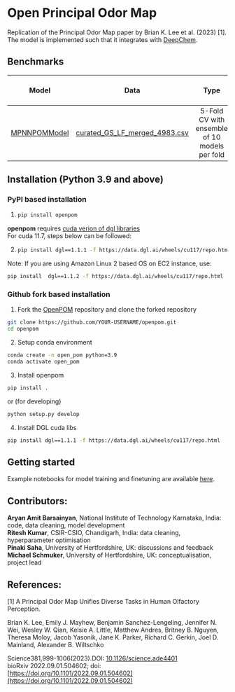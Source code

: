 # Open Principal Odor Map
Replication of the Principal Odor Map paper by Brian K. Lee et al. (2023) \[1\].
The model is implemented such that it integrates with [DeepChem](https://github.com/deepchem/deepchem ).

## Benchmarks
| Model    | Data      | Type  | ROC-AUC Score |
| :------------: |   :---:       |   :---:       | :--------: |
| [MPNNPOMModel](https://github.com/ARY2260/openpom/blob/74e964eb5b1086badcb3e3ba47df3528259d7000/openpom/models/mpnn_pom.py)        |  [curated_GS_LF_merged_4983.csv](https://github.com/ARY2260/openpom/blob/74e964eb5b1086badcb3e3ba47df3528259d7000/openpom/data/curated_datasets/curated_GS_LF_merged_4983.csv)       | 5-Fold CV with ensemble of 10 models per fold   | 0.8872

## Installation (Python 3.9 and above)
### PyPI based installation
1. ```bash
   pip install openpom
   ```

**openpom** requires [cuda verion of dgl libraries](https://www.dgl.ai/pages/start.html)<br>
For cuda 11.7, steps below can be followed:

2. ```bash
   pip install dgl==1.1.1 -f https://data.dgl.ai/wheels/cu117/repo.html
   ```

Note: If you are using Amazon Linux 2 based OS on EC2 instance, use:
```bash
pip install  dgl==1.1.2 -f https://data.dgl.ai/wheels/cu117/repo.html
```

### Github fork based installation
1. Fork the [OpenPOM](https://github.com/ARY2260/openpom) repository
and clone the forked repository

```bash
git clone https://github.com/YOUR-USERNAME/openpom.git
cd openpom
```

2. Setup conda environment
```bash
conda create -n open_pom python=3.9
conda activate open_pom
```

3. Install openpom

```bash
pip install .
```

or (for developing)
```bash
python setup.py develop
```
4. Install DGL cuda libs
```bash
pip install dgl==1.1.1 -f https://data.dgl.ai/wheels/cu117/repo.html
```

## Getting started
Example notebooks for model training and finetuning are available [here](https://github.com/ARY2260/openpom/tree/main/examples).

## Contributors:
**Aryan Amit Barsainyan**, National Institute of Technology Karnataka, India: code, data cleaning, model development<br/>
**Ritesh Kumar**, CSIR-CSIO, Chandigarh, India: data cleaning, hyperparameter optimisation<br/>
**Pinaki Saha**, University of Hertfordshire, UK: discussions and feedback<br/>
**Michael Schmuker**, University of Hertfordshire, UK: conceptualisation, project lead<br/>

## References:
\[1\] A Principal Odor Map Unifies Diverse Tasks in Human Olfactory Perception.<br/>

Brian K. Lee, Emily J. Mayhew, Benjamin Sanchez-Lengeling, Jennifer N. Wei, Wesley W. Qian, Kelsie A. Little, Matthew Andres, Britney B. Nguyen, Theresa Moloy, Jacob Yasonik, Jane K. Parker, Richard C. Gerkin, Joel D. Mainland, Alexander B. Wiltschko<br/>

Science381,999-1006(2023).DOI: [10.1126/science.ade4401](https://doi.org/10.1126/science.ade4401) <br/>
bioRxiv 2022.09.01.504602; doi: [https://doi.org/10.1101/2022.09.01.504602](https://doi.org/10.1101/2022.09.01.504602)
